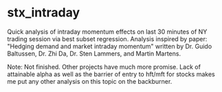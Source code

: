 # stx_intraday
Quick analysis of intraday momentum effects on last 30 minutes of NY trading session via best subset regression. Analysis inspired by paper: "Hedging demand and market intraday momentum" written by Dr. Guido Baltussen, Dr. Zhi Da, Dr. Sten Lammers, and Martin Martens.


Note:
Not finished. Other projects have much more promise. Lack of attainable alpha as well as the barrier of entry to hft/mft for stocks makes me put any other analysis on this topic on the backburner.
